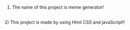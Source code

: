 1) The name of this project is meme generator!
<br>
2) This project is made by using Html CSS and javaScript!!
